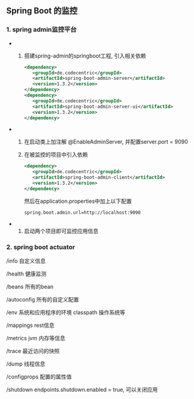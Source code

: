 ## Spring Boot 的监控

### 1. spring admin监控平台

- 1. 搭建spring-admin的springboot工程, 引入相关依赖

     ```xml
     <dependency>
        <groupId>de.codecentric</groupId>
        <artifactId>spring-boot-admin-server</artifactId>
        <version>1.3.2</version>
     </dependency>
     <dependency>
        <groupId>de.codecentric</groupId>
        <artifactId>spring-boot-admin-server-ui</artifactId>
        <version>1.3.2</version>
     </dependency>
     ```

- 1. 在启动类上加注解 @EnableAdminServer, 并配置server.port = 9090

  2. 在被监控的项目中引入依赖

     ```xml
     <dependency>
        <groupId>de.codecentric</groupId>
        <artifactId>spring-boot-admin-client</artifactId>
        <version>1.3.2</version>
     </dependency>
     ```

     然后在application.properties中加上以下配置

     ```properties
     spring.boot.admin.url=http://localhost:9090
     ```

- 1. 启动两个项目即可监控应用信息

### 2. spring boot actuator

/info 自定义信息

/health 健康监测

/beans  所有的bean

/autoconfig 所有的自定义配置

/env  系统和应用程序的环境 classpath 操作系统等

/mappings rest信息

/metrics  jvm 内存等信息

/trace  最近访问的快照

/dump 线程信息

/configprops  配置的属性值

/shutdown endpoints.shutdown.enabled = true, 可以关闭应用